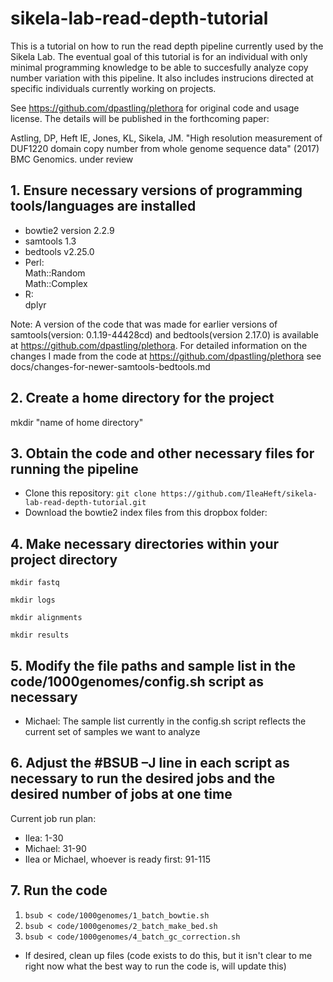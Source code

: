 # sikela-lab-read-depth-tutorial

This is a tutorial on how to run the read depth pipeline currently used by the Sikela Lab. The eventual goal of this tutorial is for an individual with only minimal programming knowledge to be able to succesfully analyze copy number variation with this pipeline. It also includes instrucions directed at specific individuals currently working on projects.

See https://github.com/dpastling/plethora for original code and usage license.  The details will be published in the forthcoming paper:

Astling, DP, Heft IE, Jones, KL, Sikela, JM. "High resolution measurement of DUF1220 domain copy number from whole genome sequence data" (2017) BMC Genomics. under review

## 1. Ensure necessary versions of programming tools/languages are installed
- bowtie2 version 2.2.9  
- samtools 1.3
- bedtools v2.25.0  
- Perl:  
  Math::Random  
  Math::Complex  
- R:  
    dplyr



Note: A version of the code that was made for earlier versions of samtools(version: 0.1.19-44428cd) and bedtools(version 2.17.0) is available at https://github.com/dpastling/plethora.  For detailed information on the changes I made from the code at https://github.com/dpastling/plethora see docs/changes-for-newer-samtools-bedtools.md

## 2. Create a home directory for the project
mkdir "name of home directory"

## 3. Obtain the code and other necessary files for running the pipeline  
- Clone this repository: ```git clone https://github.com/IleaHeft/sikela-lab-read-depth-tutorial.git```
- Download the bowtie2 index files from this dropbox folder: 

## 4. Make necessary directories within your project directory  
```
mkdir fastq
```
```
mkdir logs
```   
```
mkdir alignments
```  
```
mkdir results
```  
## 5. Modify the file paths and sample list in the code/1000genomes/config.sh script as necessary
- Michael: The sample list currently in the config.sh script reflects the current set of samples we want to analyze

## 6. Adjust the #BSUB –J line in each script as necessary to run the desired jobs and the desired number of jobs at one time
Current job run plan:  
- Ilea: 1-30  
- Michael: 31-90  
- Ilea or Michael, whoever is ready first:  91-115

## 7.  Run the code  
1.  ```bsub < code/1000genomes/1_batch_bowtie.sh```      
2.  ```bsub < code/1000genomes/2_batch_make_bed.sh```  
3.  ```bsub < code/1000genomes/4_batch_gc_correction.sh```
- If desired, clean up files (code exists to do this, but it isn't clear to me right now what the best way to run the code is, will update this)


